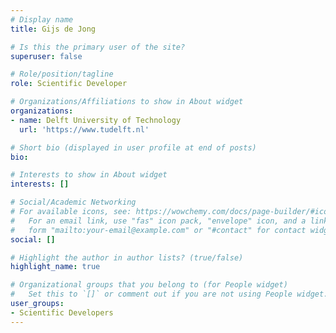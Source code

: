 ```yaml
---
# Display name
title: Gijs de Jong

# Is this the primary user of the site?
superuser: false

# Role/position/tagline
role: Scientific Developer

# Organizations/Affiliations to show in About widget
organizations:
- name: Delft University of Technology
  url: 'https://www.tudelft.nl'

# Short bio (displayed in user profile at end of posts)
bio:

# Interests to show in About widget
interests: []

# Social/Academic Networking
# For available icons, see: https://wowchemy.com/docs/page-builder/#icons
#   For an email link, use "fas" icon pack, "envelope" icon, and a link in the
#   form "mailto:your-email@example.com" or "#contact" for contact widget.
social: []

# Highlight the author in author lists? (true/false)
highlight_name: true

# Organizational groups that you belong to (for People widget)
#   Set this to `[]` or comment out if you are not using People widget.
user_groups:
- Scientific Developers
---
```

